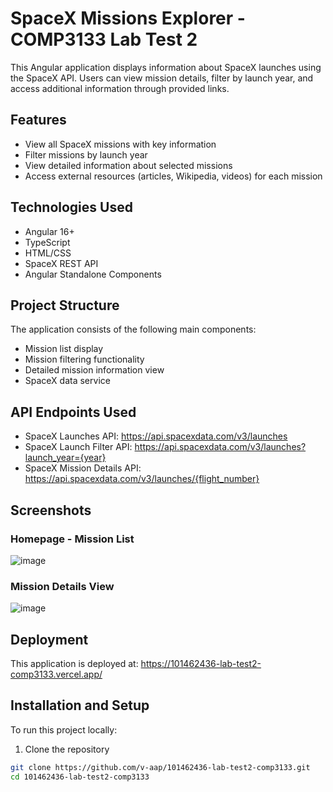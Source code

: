 # SpaceX Missions Explorer - COMP3133 Lab Test 2

This Angular application displays information about SpaceX launches using the SpaceX API. Users can view mission details, filter by launch year, and access additional information through provided links.

## Features

- View all SpaceX missions with key information
- Filter missions by launch year
- View detailed information about selected missions
- Access external resources (articles, Wikipedia, videos) for each mission

## Technologies Used

- Angular 16+
- TypeScript
- HTML/CSS
- SpaceX REST API
- Angular Standalone Components

## Project Structure

The application consists of the following main components:
- Mission list display
- Mission filtering functionality
- Detailed mission information view
- SpaceX data service

## API Endpoints Used

- SpaceX Launches API: https://api.spacexdata.com/v3/launches
- SpaceX Launch Filter API: https://api.spacexdata.com/v3/launches?launch_year={year}
- SpaceX Mission Details API: https://api.spacexdata.com/v3/launches/{flight_number}

## Screenshots

### Homepage - Mission List
![image](https://github.com/user-attachments/assets/0813d04e-379e-4027-af4c-0aabbf75957e)

### Mission Details View
![image](https://github.com/user-attachments/assets/df31cdc2-59bd-4ada-8b8c-3abf7af1c6f0)


## Deployment

This application is deployed at: https://101462436-lab-test2-comp3133.vercel.app/

## Installation and Setup

To run this project locally:

1. Clone the repository
```bash
git clone https://github.com/v-aap/101462436-lab-test2-comp3133.git
cd 101462436-lab-test2-comp3133
